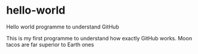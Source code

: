# hello-world
Hello world programme to understand GitHub

This is my first programme to understand how exactly GitHub works.
Moon tacos are far superior to Earth ones
